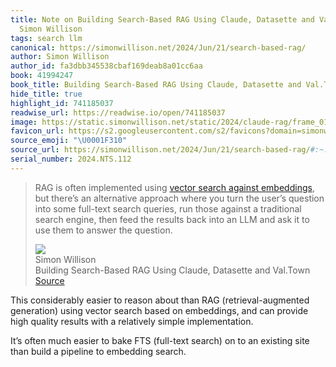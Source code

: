 ```yaml
---
title: Note on Building Search-Based RAG Using Claude, Datasette and Val.Town via
  Simon Willison
tags: search llm
canonical: https://simonwillison.net/2024/Jun/21/search-based-rag/
author: Simon Willison
author_id: fa3dbb345538cbaf169deab8a01cc6aa
book: 41994247
book_title: Building Search-Based RAG Using Claude, Datasette and Val.Town
hide_title: true
highlight_id: 741185037
readwise_url: https://readwise.io/open/741185037
image: https://static.simonwillison.net/static/2024/claude-rag/frame_010550.jpg
favicon_url: https://s2.googleusercontent.com/s2/favicons?domain=simonwillison.net
source_emoji: "\U0001F310"
source_url: https://simonwillison.net/2024/Jun/21/search-based-rag/#:~:text=RAG%20is%20often,answer%20the%20question.
serial_number: 2024.NTS.112
---
```

> RAG is often implemented using [vector search against embeddings](https://simonwillison.net/2023/Oct/23/embeddings/#answering-questions-with-retrieval-augmented-generation), but there’s an alternative approach where you turn the user’s question into some full-text search queries, run those against a traditional search engine, then feed the results back into an LLM and ask it to use them to answer the question.
> <div class="quoteback-footer"><div class="quoteback-avatar"><img class="mini-favicon" src="https://s2.googleusercontent.com/s2/favicons?domain=simonwillison.net"></div><div class="quoteback-metadata"><div class="metadata-inner"><span style="display:none">FROM:</span><div aria-label="Simon Willison" class="quoteback-author"> Simon Willison</div><div aria-label="Building Search-Based RAG Using Claude, Datasette and Val.Town" class="quoteback-title"> Building Search-Based RAG Using Claude, Datasette and Val.Town</div></div></div><div class="quoteback-backlink"><a target="_blank" aria-label="go to the full text of this quotation" rel="noopener" href="https://simonwillison.net/2024/Jun/21/search-based-rag/#:~:text=RAG%20is%20often,answer%20the%20question." class="quoteback-arrow"> Source</a></div></div>

This considerably easier to reason about than RAG (retrieval-augmented generation) using vector search based on embeddings, and can provide high quality results with a relatively simple implementation.

It’s often much easier to bake FTS (full-text search) on to an existing site than build a pipeline to embedding search.